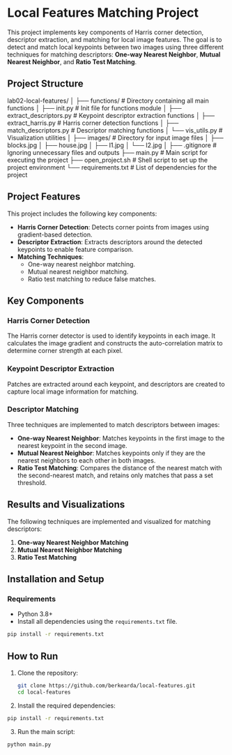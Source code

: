 # Local Features Matching Project

This project implements key components of Harris corner detection, descriptor extraction, and matching for local image features. The goal is to detect and match local keypoints between two images using three different techniques for matching descriptors: **One-way Nearest Neighbor**, **Mutual Nearest Neighbor**, and **Ratio Test Matching**.

## Project Structure

lab02-local-features/ │ ├── functions/ # Directory containing all main functions │ ├── init.py # Init file for functions module │ ├── extract_descriptors.py # Keypoint descriptor extraction functions │ ├── extract_harris.py # Harris corner detection functions │ ├── match_descriptors.py # Descriptor matching functions │ └── vis_utils.py # Visualization utilities │ ├── images/ # Directory for input image files │ ├── blocks.jpg │ ├── house.jpg │ ├── I1.jpg │ └── I2.jpg │ ├── .gitignore # Ignoring unnecessary files and outputs ├── main.py # Main script for executing the project ├── open_project.sh # Shell script to set up the project environment └── requirements.txt # List of dependencies for the project



## Project Features

This project includes the following key components:

- **Harris Corner Detection**: Detects corner points from images using gradient-based detection.
- **Descriptor Extraction**: Extracts descriptors around the detected keypoints to enable feature comparison.
- **Matching Techniques**:
  - One-way nearest neighbor matching.
  - Mutual nearest neighbor matching.
  - Ratio test matching to reduce false matches.

## Key Components

### Harris Corner Detection
The Harris corner detector is used to identify keypoints in each image. It calculates the image gradient and constructs the auto-correlation matrix to determine corner strength at each pixel.

### Keypoint Descriptor Extraction
Patches are extracted around each keypoint, and descriptors are created to capture local image information for matching.

### Descriptor Matching
Three techniques are implemented to match descriptors between images:

- **One-way Nearest Neighbor**: Matches keypoints in the first image to the nearest keypoint in the second image.
- **Mutual Nearest Neighbor**: Matches keypoints only if they are the nearest neighbors to each other in both images.
- **Ratio Test Matching**: Compares the distance of the nearest match with the second-nearest match, and retains only matches that pass a set threshold.

## Results and Visualizations

The following techniques are implemented and visualized for matching descriptors:

1. **One-way Nearest Neighbor Matching**
2. **Mutual Nearest Neighbor Matching**
3. **Ratio Test Matching**

## Installation and Setup

### Requirements

- Python 3.8+
- Install all dependencies using the `requirements.txt` file.

```bash
pip install -r requirements.txt
```
## How to Run

1. Clone the repository:
   ```bash
   git clone https://github.com/berkearda/local-features.git
   cd local-features
   ```
2. Install the required dependencies:
```bash
pip install -r requirements.txt
```
3. Run the main script:
```bash
python main.py
```
